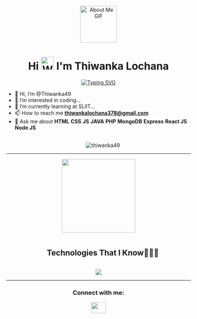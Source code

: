 <p align="center">
  <img 
    src="https://github.com/7oSkaaa/7oSkaaa/blob/main/Images/about_me.gif?raw=true" 
    width="100px" 
    alt="About Me GIF">
</p>
<h1 align="center">
  Hi <img src="https://media.giphy.com/media/hvRJCLFzcasrR4ia7z/giphy.gif" width="35" alt="Waving Hand"> I'm Thiwanka Lochana
</h1>
<div align="center">
  <a href="https://github.com/Thiwanka49">
    <img 
      src="https://readme-typing-svg.herokuapp.com?lines=HTML;JavaScript%20|%20JAVA%20|%20React%20Enthusiast;Always%20learning%20new%20things&center=true&width=500&height=50" 
      alt="Typing SVG">
  </a>
</div>



- 👋 Hi, I’m @Thiwanka49
- 👀 I’m interested in coding...
- 🌱 I’m currently learning at SLIIT...
-  📫 How to reach me **thiwankalochana378@gmail.com**
-  💬 Ask me about **HTML** **CSS** **JS** **JAVA** **PHP** **MongoDB** **Express** **React JS** **Node JS**
</br></br><p align="center"> <img src="https://komarev.com/ghpvc/?username=thiwanka49&label=Profile%20views&color=0e75b6&style=flat" alt="thiwanka49" /> </p>

<hr>
<p align="center">
  <img src="https://github.com/thompsonemerson/thompsonemerson/raw/master/cover-thompson.png" height="200"/>
</p>



  
<!--h1 without bottom border-->
<div id="user-content-toc">
  <ul align="center">
    <summary><h2 style="display: inline-block">Technologies That I Know👨🏻‍💻</h2></summary>
  </ul>
</div>
<!--tech stack icons-->
<p align="center">
  <a href="https://skillicons.dev">
    <img src="https://skillicons.dev/icons?i=git,aws,cpp,css,discord,docker,postgres,prisma,pug,dynamodb,express,figma,firebase,redis,github,html,java,js,linux,md,materialui,nginx,mongodb,mysql,nextjs,nodejs,postman,py,react,redux,tailwind,ts,vscode,kubernetes&perline=14" />
  </a>
</p>
<hr>
<h3 align="center">Connect with me:</h3>
<p align="center">
<img align="center" src="https://www.svgrepo.com/show/475686/stackoverflow-color.svg"  height="30" width="40" /></a>

</p>


